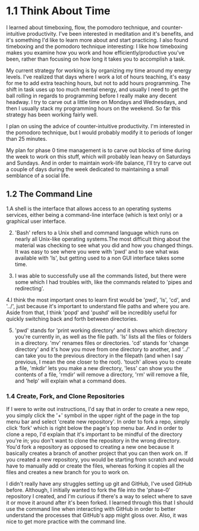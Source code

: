 # 1.1 Think About Time
I learned about timeboxing, flow, the pomodoro technique, and counter-intuitive productivity. I've been interested in meditation and it's benefits, and it's something I'd like to learn more about and start practicing. I also found timeboxing and the pomodoro technique interesting: I like how timeboxing makes you examine how you work and how efficiently/productive you've been, rather than focusing on how long it takes you to accomplish a task.

My current strategy for working is by organizing my time around my energy levels. I've realized that days where I work a lot of hours teaching, it's easy for me to add extra teaching hours, but not to add hours programming. The shift in task uses up too much mental energy, and usually I need to get the ball rolling in regards to programming before I really make any decent headway. I try to carve out a little time on Mondays and Wednesdays, and then I usually stack my programming hours on the weekend. So far this strategy has been working fairly well.

I plan on using the advice of counter-intuitive productivity. I'm interested in the pomodoro technique, but I would probably modify it to periods of longer than 25 minutes.

My plan for phase 0 time management is to carve out blocks of time during the week to work on this stuff, which will probably lean heavy on Saturdays and Sundays. And in order to maintain work-life balance, I'll try to carve out a couple of days during the week dedicated to maintaining a small semblance of a social life.

## 1.2 The Command Line

1.A shell is the interface that allows access to an operating systems services, either being a command-line interface (which is text only) or a graphical user interface.

2. 'Bash' refers to a Unix shell and command language which runs on nearly all Unix-like operating systems.The most difficult thing about the material was checking to see what you did and how you changed things. It was easy to see where you were with 'pwd' and to see what was available with 'ls', but getting used to a non GUI interface takes some time.

3. I was able to successfully use all the commands listed, but there were some which I had troubles with, like the commands related to 'pipes and redirecting'.

4.I think the most important ones to learn first would be 'pwd', 'ls', 'cd', and '../', just because it's important to understand file paths and where you are. Aside from that, I think 'popd' and 'pushd' will be incredibly useful for quickly switching back and forth between directories.

5. 'pwd' stands for 'print working directory' and it shows which directory you're currently in, as well as the file path. 'ls' lists all the files or folders in a directory. 'mv' renames files or directories. 'cd' stands for 'change directory' and it's how you move from one directory to another, and '../' can take you to the previous directory in the filepath (and when I say previous, I mean the one closer to the root). 'touch' allows you to create a file, 'mkdir' lets you make a new directory, 'less' can show you the contents of a file, 'rmdir' will remove a directory, 'rm' will remove a file, and 'help' will explain what a command does.

### 1.4 Create, Fork, and Clone Repositories

If I were to write out instructions, I'd say that in order to create a new repo, you simply click the '+' symbol in the upper right of the page in the top menu bar and select 'create new repository'. In order to fork a repo, simply click 'fork' which is right below the page's top menu bar. And in order to clone a repo, I'd explain that it's important to be mindful of the directory you're in; you don't want to clone the repository in the wrong directory. You'd fork a repository as opposed to creating a new one because it basically creates a branch of another project that you can then work on. If you created a new repository, you would be starting from scratch and would have to manually add or create the files, whereas forking it copies all the files and creates a new branch for you to work on.



I didn't really have any struggles setting up git and GitHub, I've used GitHub before. Although, I initially wanted to fork the file into the 'phase-0' repository I created, and I'm curious if there's a way to select where to save it or move it around after it's been forked. I learned through this that I should use the command line when interacting with GitHub in order to better understand the processes that GitHub's app might gloss over. Also, it was nice to get more practice with the command line.